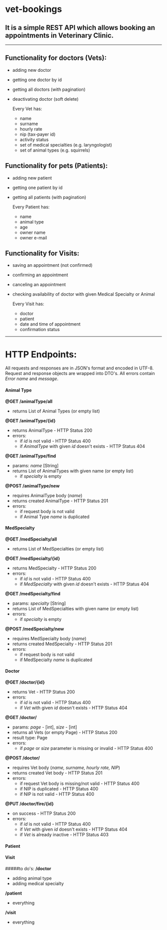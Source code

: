 # vet-bookings

## It is a simple REST API which allows booking an appointments in Veterinary Clinic.
---
## Functionality for doctors (Vets):
- adding new doctor
- getting one doctor by id
- getting all doctors (with pagination)
- deactivating doctor (soft delete)

	Every Vet has:
	- name
	- surname
	- hourly rate
	- nip (tax-payer id)
	- activity status
	- set of medical specialties (e.g. laryngologist)
	- set of animal types (e.g. squirrels)

## Functionality for pets (Patients):
- adding new patient
- getting one patient by id
- getting all patients (with pagination)

	Every Patient has:
	- name
	- animal type
	- age
	- owner name
	- owner e-mail
	
## Functionality for Visits:
- saving an appointment (not confirmed)
- confirming an appointment
- canceling an appointment
- checking availability of doctor with given Medical Specialty or Animal 

	Every Visit has:
	- doctor
	- patient
	- date and time of appointment
	- confirmation status
---
# HTTP Endpoints:
All requests and responses are in JSON's format and encoded in UTF-8. Request and response objects are wrapped into DTO's. All errors contain *Error name* and *message*.
#### Animal Type
**@GET /animalType/all**
- returns List of Animal Types (or empty list)

**@GET /animalType/{id}** 
- returns AnimalType - HTTP Status 200
- errors:  
	- if *id* is not valid - HTTP Status 400  
	- if *AnimalType* with given *id* doesn't exists - HTTP Status 404

**@GET /animalType/find**
- params: *name* [String]
- returns List of AnimalTypes with given name (or empty list)
	- if *specialty* is empty

**@POST /animalType/new**
- requires AnimalType body (*name*)
- returns created AnimalType - HTTP Status 201
- errors:  
	- if request body is not valid
	- if Animal Type *name* is duplicated
	
#### MedSpecialty
**@GET /medSpecialty/all**
- returns List of MedSpecialties (or empty list)

**@GET /medSpecialty/{id}** 
- returns MedSpecialty - HTTP Status 200
- errors:  
	- if *id* is not valid - HTTP Status 400  
	- if *MedSpecialty* with given *id* doesn't exists - HTTP Status 404
	
**@GET /medSpecialty/find**
- params: *specialty* [String]
- returns List of MedSpecialties with given name (or empty list)
- errors:  
	- if *specialty* is empty

**@POST /medSpecialty/new**
- requires MedSpecialty body (*name*)
- returns created MedSpecialty - HTTP Status 201
- errors:  
	- if request body is not valid
	- if MedSpecialty *name* is duplicated

#### Doctor
**@GET /doctor/{id}** 
- returns Vet - HTTP Status 200
- errors:  
	- if *id* is not valid - HTTP Status 400  
	- if *Vet* with given *id* doesn't exists - HTTP Status 404  

**@GET /doctor/**
- params: *page* - [int], *size* - [int]
- returns all Vets (or empty Page) - HTTP Status 200
- result type: Page
- errors:  
	 - if *page* or *size* parameter is missing or invalid - HTTP Status 400

**@POST /doctor/**
- requires Vet body (*name, surname, hourly rate, NIP*)
- returns created Vet body - HTTP Status 201
- errors:  
	- if request Vet body is missing/not valid - HTTP Status 400  
	- if NIP is duplicated - HTTP Status 400  
	- if NIP is not valid - HTTP Status 400  
	
**@PUT /doctor/fire/{id}**
- on success - HTTP Status 200  
- errors:  
	- if *id* is not valid - HTTP Status 400  
	- if *Vet* with given *id* doesn't exists - HTTP Status 404  
	- if *Vet* is already inactive - HTTP Status 403

#### Patient

#### Visit

#####to do's:
**/doctor**
- adding animal type
- adding medical specialty

**/patient**
- everything

**/visit**
- everything